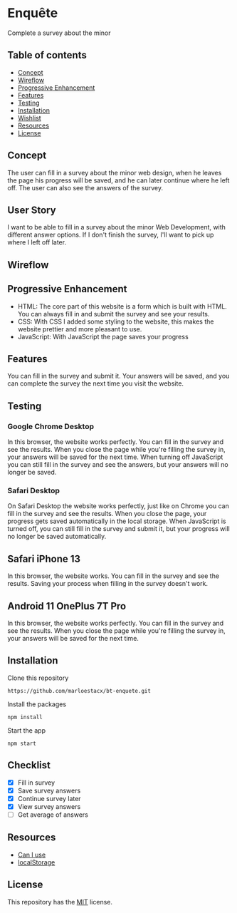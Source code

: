 # Enquête

Complete a survey about the minor

## Table of contents

- [Concept](https://github.com/marloestacx/bt-enquete#concept)
- [Wireflow](https://github.com/marloestacx/bt-enquete#wireflow)
- [Progressive Enhancement](https://github.com/marloestacx/bt-enquete#progressive-enhancement)
- [Features](https://github.com/marloestacx/bt-enquete#features)
- [Testing](https://github.com/marloestacx/bt-enquete#testing)
- [Installation](https://github.com/marloestacx/bt-enquete#installation)
- [Wishlist](https://github.com/marloestacx/bt-enquete#wishlist)
- [Resources](https://github.com/marloestacx/bt-enquete#resources)
- [License](https://github.com/marloestacx/bt-enquete#license)

## Concept

The user can fill in a survey about the minor web design, when he leaves the page his progress will be saved, and he can later continue where he left off. The user can also see the answers of the survey.

## User Story

I want to be able to fill in a survey about the minor Web Development, with different answer options. If I don't finish the survey, I'll want to pick up where I left off later.

## Wireflow

## Progressive Enhancement

- HTML: The core part of this website is a form which is built with HTML. You can always fill in and submit the survey and see your results.
- CSS: With CSS I added some styling to the website, this makes the website prettier and more pleasant to use. 
- JavaScript: With JavaScript the page saves your progress

## Features

You can fill in the survey and submit it. Your answers will be saved, and you can complete the survey the next time you visit the website.

## Testing

### Google Chrome Desktop

In this browser, the website works perfectly. You can fill in the survey and see the results. When you close the page while you're filling the survey in, your answers will be saved for the next time. When turning off JavaScript you can still fill in the survey and see the answers, but your answers will no longer be saved.

### Safari Desktop

On Safari Desktop the website works perfectly, just like on Chrome you can fill in the survey and see the results. When you close the page, your progress gets saved automatically in the local storage. When JavaScript is turned off, you can still fill in the survey and submit it, but your progress will no longer be saved automatically.

## Safari iPhone 13

In this browser, the website works. You can fill in the survey and see the results. Saving your process when filling in the survey doesn't work.

## Android 11 OnePlus 7T Pro

In this browser, the website works perfectly. You can fill in the survey and see the results. When you close the page while you're filling the survey in, your answers will be saved for the next time.

## Installation

Clone this repository

```
https://github.com/marloestacx/bt-enquete.git
```

Install the packages

```
npm install
```

Start the app

```
npm start
```

## Checklist

- [x] Fill in survey
- [x] Save survey answers
- [x] Continue survey later
- [x] View survey answers
- [ ] Get average of answers

## Resources

- [Can I use](http://caniuse.com)
- [localStorage](https://developer.mozilla.org/en-US/docs/Web/API/Window/localStorage)

## License

This repository has the [MIT](https://github.com/marloetacx/bt-enquete/blob/main/LICENSE) license.
